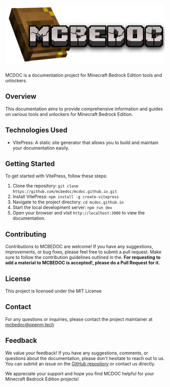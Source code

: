 # <img src="https://raw.githubusercontent.com/MCBEDOC/mcbedoc.github.io/main/assets/images/MCBEDOC.webp"></img>

MCDOC is a documentation project for Minecraft Bedrock Edition tools and unlockers.

## Overview

This documentation aims to provide comprehensive information and guides on various tools and unlockers for Minecraft Bedrock Edition.

## Technologies Used

- VitePress: A static site generator that allows you to build and maintain your documentation easily.

## Getting Started

To get started with VitePress, follow these steps:
1. Clone the repository: `git clone https://github.com/mcbedoc/mcdoc.github.io.git`
2. Install VitePress: `npm install -g create-vitepress`
3. Navigate to the project directory: `cd mcdoc.github.io`
4. Start the local development server: `npm run dev`
5. Open your browser and visit `http://localhost:3000` to view the documentation.


## Contributing

Contributions to MCBEDOC are welcome! If you have any suggestions, improvements, or bug fixes, please feel free to submit a pull request. Make sure to follow the contribution guidelines outlined in the.
**For requesting to add a material to MCBEDOC is accepted!, please do a Pull Request for it.**

## License

This project is licensed under the MIT License

## Contact

For any questions or inquiries, please contact the project maintainer at [mcbedoc@openm.tech](mailto:mcbedoc@openm.tech)

## Feedback

We value your feedback! If you have any suggestions, comments, or questions about the documentation, please don't hesitate to reach out to us. You can submit an issue on the [GitHub repository](https://github.com/mcbedoc/mcdoc.github.io/issues) or contact us directly.

We appreciate your support and hope you find MCDOC helpful for your Minecraft Bedrock Edition projects!
